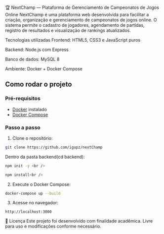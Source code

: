 🏆 NextChamp — Plataforma de Gerenciamento de Campeonatos de Jogos Online NextChamp é uma plataforma web desenvolvida para facilitar a criação, organização e gerenciamento de campeonatos de jogos online. O sistema permite o cadastro de jogadores, agendamento de partidas, registro de resultados e visualização de rankings atualizados.

Tecnologias utilizadas Frontend: HTML5, CSS3 e JavaScript puros

Backend: Node.js com Express

Banco de dados: MySQL 8

Ambiente: Docker + Docker Compose


## Como rodar o projeto

### Pré-requisitos

- [Docker](https://www.docker.com/) instalado
- [Docker Compose](https://docs.docker.com/compose/)

### Passo a passo

1. Clone o repositório:

```bash
git clone https://github.com/igupz/nextChamp
```
Dentro da pasta backend(cd backend): <br /> 

```bash
npm init -y <br />
```
```bash
npm install<br />
```

2. Execute o Docker Compose:

```bash
docker-compose up --build
```

3. Acesse no navegador:

```
http://localhost:3000
```


📃 Licença
Este projeto foi desenvolvido com finalidade acadêmica. Livre para uso e modificações conforme necessário.

